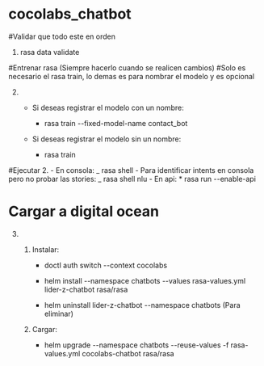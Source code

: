 # cocolabs_chatbot

#Validar que todo este en orden

1. rasa data validate

#Entrenar rasa (Siempre hacerlo cuando se realicen cambios)
#Solo es necesario el rasa train, lo demas es para nombrar el modelo y es opcional

2.  - Si deseas registrar el modelo con un nombre:

      - rasa train --fixed-model-name contact_bot

    - Si deseas registrar el modelo sin un nombre:
      - rasa train

#Ejecutar 2. - En consola:
_ rasa shell - Para identificar intents en consola pero no probar las stories:
_ rasa shell nlu - En api: \* rasa run --enable-api

# Cargar a digital ocean

3.  1. Instalar:

       - doctl auth switch --context cocolabs
       - helm install --namespace chatbots --values rasa-values.yml lider-z-chatbot rasa/rasa

       - helm uninstall lider-z-chatbot --namespace chatbots (Para eliminar)

    2. Cargar:
       - helm upgrade --namespace chatbots --reuse-values -f rasa-values.yml cocolabs-chatbot rasa/rasa
